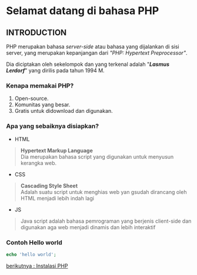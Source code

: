 
# Selamat datang di bahasa PHP

## INTRODUCTION

PHP merupakan bahasa *server-side* atau bahasa yang dijalankan di sisi server, yang merupakan kepanjangan dari *"PHP: Hypertext Preprocessor"*.

Dia diciptakan oleh sekelompok dan yang terkenal adalah "***Lasmus Lerdorf***" yang dirilis pada tahun 1994 M.

### Kenapa memakai PHP?

1. Open-source.
2. Komunitas yang besar.
1. Gratis untuk didownload dan digunakan.
 
### Apa yang sebaiknya disiapkan? 

- HTML
> **Hypertext Markup Language**  
Dia merupakan bahasa script yang digunakan untuk menyusun kerangka web.
- CSS  
> **Cascading Style Sheet**  
Adalah suatu script untuk menghias web yan gsudah dirancang oleh HTML menjadi lebih indah lagi  
- JS  
> Java script adalah bahasa pemrograman yang berjenis client-side dan digunakan aga web menjadi dinamis dan lebih interaktif  


### Contoh Hello world

```PHP   
echo 'hello world';  
```


[berikutnya : Instalasi PHP](02%20instalasi%20PHP.md)
